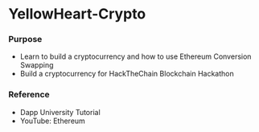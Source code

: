 # YellowHeart-Crypto

### Purpose

* Learn to build a cryptocurrency and how to use Ethereum Conversion Swapping
* Build a cryptocurrency for HackTheChain Blockchain Hackathon

### Reference

* Dapp University Tutorial
* YouTube: Ethereum

